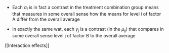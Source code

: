 - Each $\alpha_i$ is in fact a contrast in the treatment combination group means that measures in some overall sense how the means for level i of factor A differ from the overall average

- In exactly the same wat, each $\gamma_j$ is a contrast (in the $\mu_{ij}$) that compares in some overall sense level j of factor B to the overall average

[[Interaction effects]]
